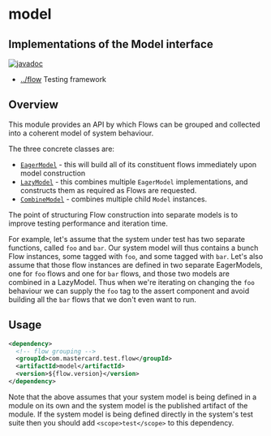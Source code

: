 
<!-- title start -->

# model

Implementations of the Model interface
---
[![javadoc](https://javadoc.io/badge2/com.mastercard.test.flow/model/javadoc.svg)](https://javadoc.io/doc/com.mastercard.test.flow/model)

 * [../flow](https://github.com/Mastercard/flow) Testing framework

<!-- title end -->

## Overview

This module provides an API by which Flows can be grouped and collected into a coherent model of system behaviour.

The three concrete classes are:
 * [`EagerModel`][EagerModel] - this will build all of its constituent flows immediately upon model construction
 * [`LazyModel`][LazyModel] - this combines multiple `EagerModel` implementations, and constructs them as required as Flows are requested.
 * [`CombineModel`][CombineModel] - combines multiple child `Model` instances.

The point of structuring Flow construction into separate models is to improve testing performance and iteration time.

For example, let's assume that the system under test has two separate functions, called `foo` and `bar`.
Our system model will thus contains a bunch Flow instances, some tagged with `foo`, and some tagged with `bar`.
Let's also assume that those flow instances are defined in two separate EagerModels, one for `foo` flows and one for `bar` flows, and those two models are combined in a LazyModel. 
Thus when we're iterating on changing the `foo` behaviour we can supply the `foo` tag to the assert component and avoid building all the `bar` flows that we don't even want to run.

<!-- code_link_start -->

[EagerModel]: src/main/java/com/mastercard/test/flow/model/EagerModel.java
[LazyModel]: src/main/java/com/mastercard/test/flow/model/LazyModel.java
[CombineModel]: src/main/java/com/mastercard/test/flow/model/CombineModel.java

<!-- code_link_end -->

## Usage

```xml
<dependency>
  <!-- flow grouping -->
  <groupId>com.mastercard.test.flow</groupId>
  <artifactId>model</artifactId>
  <version>${flow.version}</version>
</dependency>
```

Note that the above assumes that your system model is being defined in a module on its own and the system model is the published artifact of the module.
If the system model is being defined directly in the system's test suite then you should add `<scope>test</scope>` to this dependency.